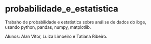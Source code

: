 # probabilidade_e_estatistica
Trabaho de probabilidade e estatística sobre análise de dados do ibge, usando python, pandas, numpy, matplotlib. 

Alunos: Alan Vitor, Luiza Limoeiro e Tatiana Ribeiro.
